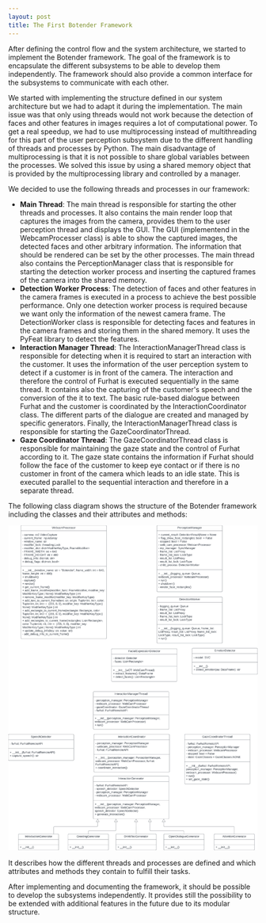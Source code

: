```yaml
---
layout: post
title: The First Botender Framework
---
```


After defining the control flow and the system architecture, we started to implement the Botender framework. The goal of the framework is to encapsulate the different subsystems to be able to develop them independently. The framework should also provide a common interface for the subsystems to communicate with each other.

We started with implementing the structure defined in our system architecture but we had to adapt it during the implementation. The main issue was that only using threads would not work because the detection of faces and other features in images requires a lot of computational power. To get a real speedup, we had to use multiprocessing instead of multithreading for this part of the user perception subsystem due to the different handling of threads and processes by Python. The main disadvantage of multiprocessing is that it is not possible to share global variables between the processes. We solved this issue by using a shared memory object that is provided by the multiprocessing library and controlled by a manager.

We decided to use the following threads and processes in our framework:

- **Main Thread**: The main thread is responsible for starting the other threads and processes. It also contains the main render loop that captures the images from the camera, provides them to the user perception thread and displays the GUI. The GUI (implementend in the WebcamProcesser class) is able to show the captured images, the detected faces and other arbitrary information. The information that should be rendered can be set by the other processes. The main thread also contains the PerceptionManager class that is responsible for starting the detection worker process and inserting the captured frames of the camera into the shared memory.
- **Detection Worker Process**: The detection of faces and other features in the camera frames is executed in a process to achieve the best possible performance. Only one detection worker process is required because we want only the information of the newest camera frame. The DetectionWorker class is responsible for detecting faces and features in the camera frames and storing them in the shared memory. It uses the PyFeat library to detect the features.
- **Interaction Manager Thread**: The InteractionManagerThread class is responsible for detecting when it is required to start an interaction with the customer. It uses the information of the user perception system to detect if a customer is in front of the camera. The interaction and therefore the control of Furhat is executed sequentially in the same thread. It contains also the capturing of the customer's speech and the conversion of the it to text. The basic rule-based dialogue between Furhat and the customer is coordinated by the InteractionCoordinator class. The different parts of the dialogue are created and managed by specific generators. Finally, the InteractionManagerThread class is responsible for starting the GazeCoordinatorThread.
- **Gaze Coordinator Thread**: The GazeCoordinatorThread class is responsible for maintaining the gaze state and the control of Furhat according to it. The gaze state contains the information if Furhat should follow the face of the customer to keep eye contact or if there is no customer in front of the camera which leads to an idle state. This is executed parallel to the sequential interaction and therefore in a separate thread.

The following class diagram shows the structure of the Botender framework including the classes and their attributes and methods:

![Class Diagram](../images/ClassDiagram_final.png "Class Diagram")

It describes how the different threads and processes are defined and which attributes and methods they contain to fulfill their tasks.

After implementing and documenting the framework, it should be possible to develop the subsystems independently. It provides still the possibility to be extended with additional features in the future due to its modular structure.
